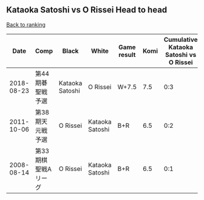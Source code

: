 ## Kataoka Satoshi vs O Rissei Head to head

[Back to ranking](../../index.md)




| **Date** | **Comp** | **Black** | **White** | **Game result** | **Komi** | **Cumulative Kataoka Satoshi vs O Rissei** | **Kataoka Satoshi streak** | **O Rissei streak** | 
| --- | --- | --- | --- | --- | --- | --- | --- | --- |
| 2018-08-23 | 第44期碁聖戦予選 | Kataoka Satoshi | O Rissei | W+7.5 | 7.5 | 0:3 | 0 | 3 | 
| 2011-10-06 | 第38期天元戦予選 | O Rissei | Kataoka Satoshi | B+R | 6.5 | 0:2 | 0 | 2 | 
| 2008-08-14 | 第33期棋聖戦Aリーグ | O Rissei | Kataoka Satoshi | B+R | 6.5 | 0:1 | 0 | 1 |




